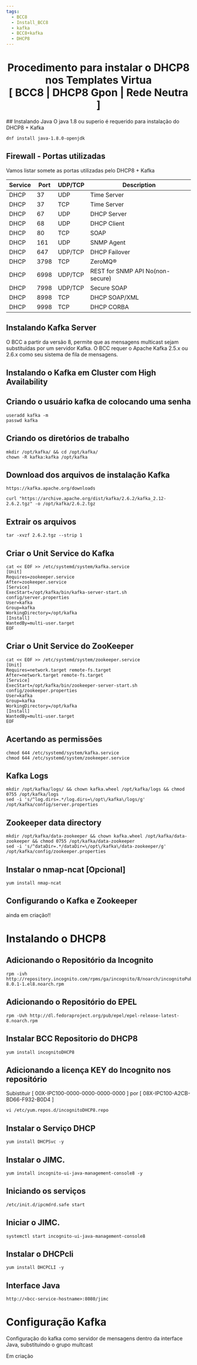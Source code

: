 ```yaml
---
tags:
  - BCC8
  - Install_BCC8
  - kafka
  - BCC8+kafka
  - DHCP8
---
```


<h1 style="text-align: center;">
Procedimento para instalar o DHCP8 nos Templates Virtua
<br>
[ BCC8 | DHCP8 Gpon | Rede Neutra ] 
</h1>
##  Instalando Java
O java 1.8 ou superio é requerido para instalação do DHCP8 + Kafka

```Shell
dnf install java-1.8.0-openjdk
```

## Firewall - Portas utilizadas
Vamos listar somete as portas utilizadas pelo DHCP8 + Kafka

| Service | Port | UDP/TCP | Description |
| --------| -----| --------| ----------- |
| DHCP | 37 | UDP |  Time Server |
| DHCP | 37 | TCP | Time Server | 
| DHCP | 67 | UDP | DHCP Server |
| DHCP | 68 | UDP | DHCP Client |
| DHCP | 80 | TCP | SOAP |
| DHCP | 161 | UDP | SNMP Agent |
| DHCP | 647 | UDP/TCP |  DHCP Failover |
| DHCP | 3798 |  TCP |  ZeroMQ® | 
| DHCP | 6998 | UDP/TCP | REST for SNMP API No(non-secure) |
| DHCP | 7998 | UDP/TCP | Secure SOAP |
| DHCP | 8998 | TCP | DHCP SOAP/XML |
| DHCP | 9998 | TCP | DHCP CORBA |

## Instalando Kafka Server
O BCC a partir da versão 8, permite que as mensagens multicast sejam substituídas por um servidor Kafka.
O BCC requer o  Apache Kafka 2.5.x ou 2.6.x como seu sistema de fila de mensagens.

## Instalando o Kafka em Cluster com High Availability

## Criando o usuário kafka de colocando uma senha
```Shell
useradd kafka -m
passwd kafka
```

## Criando os diretórios de trabalho
```Shell
mkdir /opt/kafka/ && cd /opt/kafka/
chown -R kafka:kafka /opt/kafka
```

## Download dos arquivos de instalação Kafka
	https://kafka.apache.org/downloads

```Shell
curl "https://archive.apache.org/dist/kafka/2.6.2/kafka_2.12-2.6.2.tgz" -o /opt/kafka/2.6.2.tgz
```

## Extrair os arquivos
```Shell
tar -xvzf 2.6.2.tgz --strip 1
```

## Criar o Unit Service do Kafka
```Shell
cat << EOF >> /etc/systemd/system/kafka.service
[Unit]
Requires=zookeeper.service
After=zookeeper.service
[Service]
ExecStart=/opt/kafka/bin/kafka-server-start.sh config/server.properties
User=kafka
Group=kafka
WorkingDirectory=/opt/kafka
[Install]
WantedBy=multi-user.target
EOF
```

## Criar o Unit Service do ZooKeeper
```Shell
cat << EOF >> /etc/systemd/system/zookeeper.service
[Unit]
Requires=network.target remote-fs.target
After=network.target remote-fs.target
[Service]
ExecStart=/opt/kafka/bin/zookeeper-server-start.sh config/zookeeper.properties
User=kafka
Group=kafka
WorkingDirectory=/opt/kafka
[Install]
WantedBy=multi-user.target
EOF
```
## Acertando as permissões
```Shell
chmod 644 /etc/systemd/system/kafka.service
chmod 644 /etc/systemd/system/zookeeper.service
```
## Kafka Logs
```Shell
mkdir /opt/kafka/logs/ && chown kafka.wheel /opt/kafka/logs && chmod 0755 /opt/kafka/logs
sed -i 's/^log.dirs=.*/log.dirs=\/opt\/kafka\/logs/g' /opt/kafka/config/server.properties
```
## Zookeeper data directory
```Shell
mkdir /opt/kafka/data-zookeeper && chown kafka.wheel /opt/kafka/data-zookeeper && chmod 0755 /opt/kafka/data-zookeeper
sed -i 's/^dataDir=.*/dataDir=\/opt\/kafka\/data-zookeeper/g' /opt/kafka/config/zookeeper.properties
```
## Instalar o nmap-ncat [Opcional]
```Shell
yum install nmap-ncat
```
## Configurando o Kafka e Zookeeper
ainda em criação!!

# Instalando o DHCP8

## Adicionando o Repositório da Incognito
```Shell
rpm -ivh http://repository.incognito.com/rpms/ga/incognito/8/noarch/incognitoPublic-8.0.1-1.el8.noarch.rpm
```
## Adicionando o Repositório do EPEL
```Shell
rpm -Uvh http://dl.fedoraproject.org/pub/epel/epel-release-latest-8.noarch.rpm
```
## Instalar  BCC Repositorio do DHCP8
```Shell
yum install incognitoDHCP8
```
## Adicionando a licença KEY do Incognito nos repositório
Subistituir [ 00X-IPC100-0000-0000-0000-0000 ] por [ 08X-IPC100-A2CB-BD66-F932-B0D4 ]
```Shell
vi /etc/yum.repos.d/incognitoDHCP8.repo
```
## Instalar o Serviço DHCP
```SHell
yum install DHCPSvc -y
```
## Instalar o JIMC.
```Shell
yum install incognito-ui-java-management-console8 -y
```
## Iniciando os serviços
```Shell
/etc/init.d/ipcmdrd.safe start
```
## Iniciar o JIMC.
```Shell
systemctl start incognito-ui-java-management-console8
```
## Instalar o DHCPcli
```Shell
yum install DHCPCLI -y
```
## Interface Java
	http://<bcc-service-hostname>:8080/jimc

# Configuração Kafka 
Configuração do kafka como servidor de mensagens dentro da interface Java, substituindo o grupo multcast

Em criação
